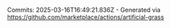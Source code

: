 Commits: 2025-03-16T16:49:21.836Z - Generated via https://github.com/marketplace/actions/artificial-grass
<br>
